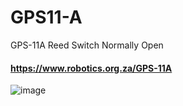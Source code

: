 # GPS11-A
GPS-11A Reed Switch Normally Open

#### https://www.robotics.org.za/GPS-11A

![image](https://github.com/microrobotics/GPS11-A/assets/4562957/a6e2a758-a42e-4424-ad15-a9fb63cc0293)



